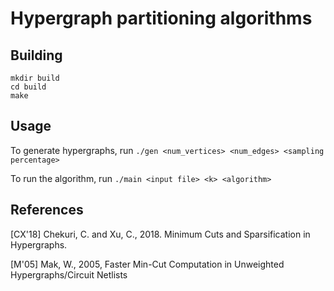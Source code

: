 # Hypergraph partitioning algorithms

## Building

```
mkdir build
cd build
make
```

## Usage

To generate hypergraphs, run `./gen <num_vertices> <num_edges> <sampling percentage>`

To run the algorithm, run `./main <input file> <k> <algorithm>`

## References

[CX'18] Chekuri, C. and Xu, C., 2018. Minimum Cuts and Sparsification in Hypergraphs.

[M'05] Mak, W., 2005, Faster Min-Cut Computation in Unweighted Hypergraphs/Circuit Netlists
